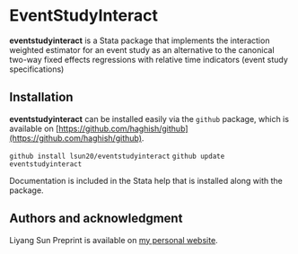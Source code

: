 # EventStudyInteract

**eventstudyinteract** is a Stata package that implements the interaction weighted estimator for an event study as an alternative to the canonical two-way fixed effects  regressions with relative time indicators (event study specifications)

## Installation
**eventstudyinteract** can be installed easily via the `github` package, which is available on [https://github.com/haghish/github](https://github.com/haghish/github).

`github install lsun20/eventstudyinteract`
`github update eventstudyinteract`

Documentation is included in the Stata help that is installed along with the package.

## Authors and acknowledgment
Liyang Sun
Preprint is available on [my personal website](http://economics.mit.edu/files/14964).